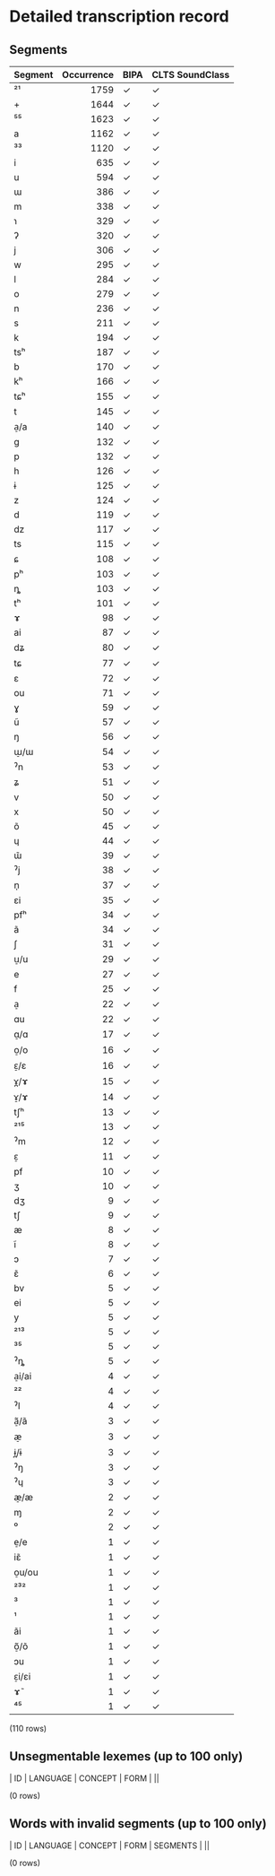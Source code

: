 
# Detailed transcription record

## Segments

| Segment | Occurrence | BIPA | CLTS SoundClass |
|:----------|-------------:|:-------|:------------------|
| ²¹ | 1759 | ✓ | ✓ |
| + | 1644 | ✓ | ✓ |
| ⁵⁵ | 1623 | ✓ | ✓ |
| a | 1162 | ✓ | ✓ |
| ³³ | 1120 | ✓ | ✓ |
| i | 635 | ✓ | ✓ |
| u | 594 | ✓ | ✓ |
| ɯ | 386 | ✓ | ✓ |
| m | 338 | ✓ | ✓ |
| ɿ | 329 | ✓ | ✓ |
| ʔ | 320 | ✓ | ✓ |
| j | 306 | ✓ | ✓ |
| w | 295 | ✓ | ✓ |
| l | 284 | ✓ | ✓ |
| o | 279 | ✓ | ✓ |
| n | 236 | ✓ | ✓ |
| s | 211 | ✓ | ✓ |
| k | 194 | ✓ | ✓ |
| tsʰ | 187 | ✓ | ✓ |
| b | 170 | ✓ | ✓ |
| kʰ | 166 | ✓ | ✓ |
| tɕʰ | 155 | ✓ | ✓ |
| t | 145 | ✓ | ✓ |
| a̠/a | 140 | ✓ | ✓ |
| g | 132 | ✓ | ✓ |
| p | 132 | ✓ | ✓ |
| h | 126 | ✓ | ✓ |
| ɨ | 125 | ✓ | ✓ |
| z | 124 | ✓ | ✓ |
| d | 119 | ✓ | ✓ |
| dz | 117 | ✓ | ✓ |
| ts | 115 | ✓ | ✓ |
| ɕ | 108 | ✓ | ✓ |
| pʰ | 103 | ✓ | ✓ |
| ȵ | 103 | ✓ | ✓ |
| tʰ | 101 | ✓ | ✓ |
| ɤ | 98 | ✓ | ✓ |
| ai | 87 | ✓ | ✓ |
| dʑ | 80 | ✓ | ✓ |
| tɕ | 77 | ✓ | ✓ |
| ɛ | 72 | ✓ | ✓ |
| ou | 71 | ✓ | ✓ |
| ɣ | 59 | ✓ | ✓ |
| ũ | 57 | ✓ | ✓ |
| ŋ | 56 | ✓ | ✓ |
| ɯ̠/ɯ | 54 | ✓ | ✓ |
| ˀn | 53 | ✓ | ✓ |
| ʑ | 51 | ✓ | ✓ |
| v | 50 | ✓ | ✓ |
| x | 50 | ✓ | ✓ |
| õ | 45 | ✓ | ✓ |
| ɥ | 44 | ✓ | ✓ |
| ɯ̃ | 39 | ✓ | ✓ |
| ˀj | 38 | ✓ | ✓ |
| n̩ | 37 | ✓ | ✓ |
| ɛi | 35 | ✓ | ✓ |
| pfʰ | 34 | ✓ | ✓ |
| ã | 34 | ✓ | ✓ |
| ʃ | 31 | ✓ | ✓ |
| u̠/u | 29 | ✓ | ✓ |
| e | 27 | ✓ | ✓ |
| f | 25 | ✓ | ✓ |
| a̠ | 22 | ✓ | ✓ |
| ɑu | 22 | ✓ | ✓ |
| ɑ̠/ɑ | 17 | ✓ | ✓ |
| o̠/o | 16 | ✓ | ✓ |
| ɛ̠/ɛ | 16 | ✓ | ✓ |
| ɤ̪/ɤ | 15 | ✓ | ✓ |
| ɤ̠/ɤ | 14 | ✓ | ✓ |
| tʃʰ | 13 | ✓ | ✓ |
| ²¹⁵ | 13 | ✓ | ✓ |
| ˀm | 12 | ✓ | ✓ |
| ɛ̠ | 11 | ✓ | ✓ |
| pf | 10 | ✓ | ✓ |
| ʒ | 10 | ✓ | ✓ |
| dʒ | 9 | ✓ | ✓ |
| tʃ | 9 | ✓ | ✓ |
| æ | 8 | ✓ | ✓ |
| ĩ | 8 | ✓ | ✓ |
| ɔ | 7 | ✓ | ✓ |
| ɛ̃ | 6 | ✓ | ✓ |
| bv | 5 | ✓ | ✓ |
| ei | 5 | ✓ | ✓ |
| y | 5 | ✓ | ✓ |
| ²¹³ | 5 | ✓ | ✓ |
| ³⁵ | 5 | ✓ | ✓ |
| ˀȵ | 5 | ✓ | ✓ |
| a̠i/ai | 4 | ✓ | ✓ |
| ²² | 4 | ✓ | ✓ |
| ˀl | 4 | ✓ | ✓ |
| ã̠/ã | 3 | ✓ | ✓ |
| æ̠ | 3 | ✓ | ✓ |
| ɨ̪/ɨ | 3 | ✓ | ✓ |
| ˀŋ | 3 | ✓ | ✓ |
| ˀɥ | 3 | ✓ | ✓ |
| æ̠/æ | 2 | ✓ | ✓ |
| ɱ | 2 | ✓ | ✓ |
| ⁰ | 2 | ✓ | ✓ |
| e̠/e | 1 | ✓ | ✓ |
| iɛ̃ | 1 | ✓ | ✓ |
| o̠u/ou | 1 | ✓ | ✓ |
| ²³² | 1 | ✓ | ✓ |
| ³ | 1 | ✓ | ✓ |
| ¹ | 1 | ✓ | ✓ |
| ãi | 1 | ✓ | ✓ |
| õ̠/õ | 1 | ✓ | ✓ |
| ɔu | 1 | ✓ | ✓ |
| ɛ̠i/ɛi | 1 | ✓ | ✓ |
| ɤ̃ | 1 | ✓ | ✓ |
| ⁴⁵ | 1 | ✓ | ✓ |

(110 rows)



## Unsegmentable lexemes (up to 100 only)

| ID | LANGUAGE | CONCEPT | FORM |
||

(0 rows)



## Words with invalid segments (up to 100 only)

| ID | LANGUAGE | CONCEPT | FORM | SEGMENTS |
||

(0 rows)


